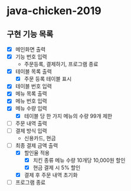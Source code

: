 # java-chicken-2019

## 구현 기능 목록

- [x] 메인화면 출력
- [x] 기능 번호 입력
    - 주문등록, 결제하기, 프로그램 종료
- [x] 테이블 목록 출력
    - [x] 주문 등록 테이블 표시
- [x] 테이블 번호 입력
- [x] 메뉴 목록 출력
- [x] 메뉴 번호 입력
- [x] 메뉴 수량 입력
    - [x] 테이블 당 한 가지 메뉴의 수량 99개 제한
- [ ] 주문 내역 출력
- [ ] 결제 방식 입력
    - 신용카드, 현금
- [ ] 최종 결제 금액 출력
    - [x] 할인율 적용
        - [x] 치킨 종류 메뉴 수량 10개당 10,000원 할인
        - [x] 현금 결제 시 5% 할인
    - [x] 결제 후 주문 내역 초기화
- [ ] 프로그램 종료